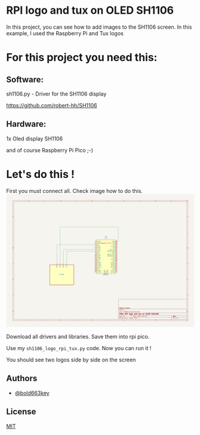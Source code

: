 
# RPI logo and tux on OLED SH1106

In this project, you can see how to add images to the SH1106 screen. In this example, I used the Raspberry Pi and Tux logos


# For this project you need this:
## Software:
sh1106.py - Driver for the SH1106 display

https://github.com/robert-hh/SH1106

## Hardware:
1x Oled display SH1106

and of course Raspberry Pi Pico ;-)

# Let's do this !

First you must connect all. Check image how to do this.
![Schemat](https://github.com/bold663key/rpi-pico/blob/main/micropython/sh1106_logo_rpi_tux/sh1106_logo_rpi_tux.png)

Download all drivers and libraries. Save them into rpi pico.

Use my `sh1106_logo_rpi_tux.py` code. Now you can run it ! 

You should see two logos side by side on the screen
## Authors

- [@bold663key](https://www.github.com/bold663key)


## License

[MIT](https://choosealicense.com/licenses/mit/)

